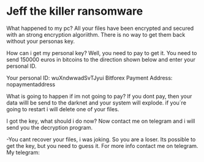 # Jeff the killer ransomware
What happened to my pc?
All your files have been encrypted and secured with an strong encryption algoriithm. There is no way to get them back without your personas key.

How can i get my personal key?
Well, you need to pay to get it. You need to send 150000 euros in bitcoins to the direction shown below and enter your personal ID. 

Your personal ID:  wuXndwwadSvTJyui
Bitforex Payment Address: nopaymentaddress

What is going to happen if im not going to pay?
If you dont pay, then your data willl be send to the darknet and your system will explode. if you´re going to restart i will delete one of your files.

I got the key, what should i do now?
Now contact me on telegram and i will send you the decryption program.

-You cant recover your files, i was joking. So you are a loser. Its possible to get the key, but you need to guess it.
For more info contact me on telegram.
My telegram: 
